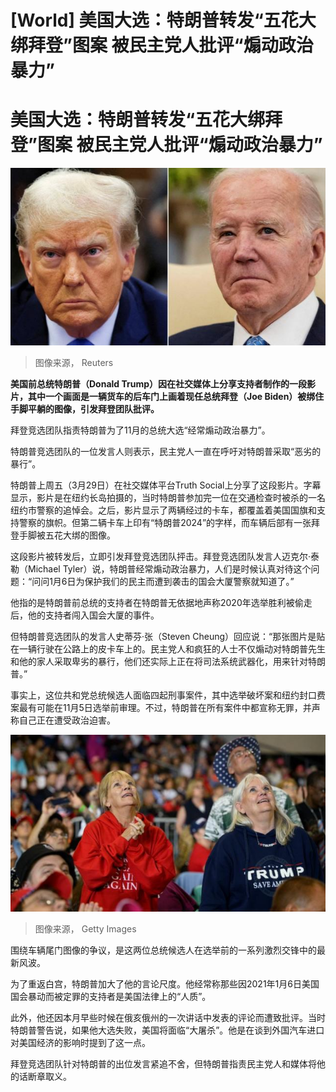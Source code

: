 # [World] 美国大选：特朗普转发“五花大绑拜登”图案 被民主党人批评“煽动政治暴力”

#  美国大选：特朗普转发“五花大绑拜登”图案 被民主党人批评“煽动政治暴力”


![Close ups of Donald Trump and Joe Biden](_133050547_ebb1ca688c1de8275693f26c4f78d8cb4ee45753.jpg)

> 图像来源，  Reuters

**美国前总统特朗普（Donald Trump）因在社交媒体上分享支持者制作的一段影片，其中一个画面是一辆货车的后车门上画着现任总统拜登（Joe Biden）被绑住手脚平躺的图像，引发拜登团队批评。**

拜登竞选团队指责特朗普为了11月的总统大选“经常煽动政治暴力”。

特朗普竞选团队的一位发言人则表示，民主党人一直在呼吁对特朗普采取“恶劣的暴行”。

特朗普上周五（3月29日）在社交媒体平台Truth Social上分享了这段影片。字幕显示，影片是在纽约长岛拍摄的，当时特朗普参加完一位在交通检查时被杀的一名纽约市警察的追悼会。之后，影片显示了两辆经过的卡车，都覆盖着美国国旗和支持警察的旗帜。但第二辆卡车上印有“特朗普2024”的字样，而车辆后部有一张拜登手脚被五花大绑的图像。

这段影片被转发后，立即引发拜登竞选团队抨击。拜登竞选团队发言人迈克尔·泰勒（Michael Tyler）说，特朗普经常煽动政治暴力，人们是时候认真对待这个问题：“问问1月6日为保护我们的民主而遭到袭击的国会大厦警察就知道了。”

他指的是特朗普前总统的支持者在特朗普无依据地声称2020年选举胜利被偷走后，他的支持者闯入国会大厦的事件。

但特朗普竞选团队的发言人史蒂芬·张（Steven Cheung）回应说：“那张图片是贴在一辆行驶在公路上的皮卡车上的。民主党人和疯狂的人士不仅煽动对特朗普先生和他的家人采取卑劣的暴行，他们还实际上正在将司法系统武器化，用来针对特朗普。”

事实上，这位共和党总统候选人面临四起刑事案件，其中选举破坏案和纽约封口费案最有可能在11月5日选举前审理。不过，特朗普在所有案件中都宣称无罪，并声称自己正在遭受政治迫害。

![Trump supporters at a rally in Erie, Pennsylvania, on 29 July 2023](_133052832_trump_rally.jpg)

> 图像来源，  Getty Images

围绕车辆尾门图像的争议，是这两位总统候选人在选举前的一系列激烈交锋中的最新风波。

为了重返白宫，特朗普加大了他的言论尺度。他经常称那些因2021年1月6日美国国会暴动而被定罪的支持者是美国法律上的“人质”。

此外，他还因本月早些时候在俄亥俄州的一次讲话中发表的评论而遭致批评。当时特朗普警告说，如果他大选失败，美国将面临“大屠杀”。他是在谈到外国汽车进口对美国经济的影响时提到了这一点。

拜登竞选团队针对特朗普的出位发言紧追不舍，但特朗普指责民主党人和媒体将他的话断章取义。


